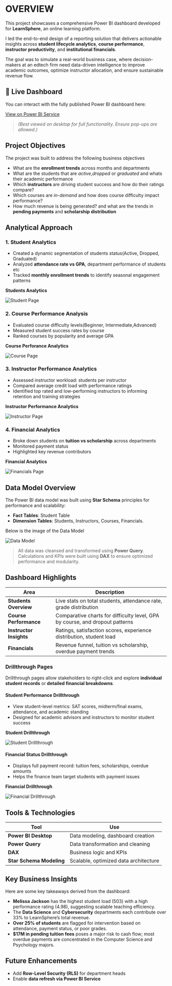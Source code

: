 # OVERVIEW

This project showcases a comprehensive Power BI dashboard developed for **LearnSphere**, an online learning platform. 

I led the end-to-end design of a reporting solution that delivers actionable insights across **student lifecycle analytics**, **course performance**, **instructor productivity**, and **institutional financials**.

The goal was to simulate a real-world business case, where decision-makers at an edtech firm need data-driven intelligence to improve academic outcomes, optimize instructor allocation, and ensure sustainable revenue flow.



## 🔗 Live Dashboard

You can interact with the fully published Power BI dashboard here:

[View on Power BI Service](https://app.powerbi.com/view?r=eyJrIjoiNTMzMTQyMDMtYjdlNy00NDMwLWFjYzktZjk1ZGY1NWQ1MWU4IiwidCI6ImZmMGYzZTNhLTNlNTMtNDU0Zi1iMmI1LTZjNjg3NTNiOGVlNCJ9)


> *(Best viewed on desktop for full functionality. Ensure pop-ups are allowed.)*


## Project Objectives

The project was built to address the following business objectives

- What are the **enrollment trends** across months and departments
- What are the students that are *active*,*dropped* or *graduated* and whats their academic performance
- Which **instructors** are driving student success and how do their ratings compare?
- Which courses are *in-demand* and how does course difficulty impact performance?
- How much revenue is being generated? and what are the trends in **pending payments** and **scholarship distribution**


## Analytical Approach

### 1. **Student Analytics**
- Created a dynamic segmentation of students status(Active, Dropped, Graduated)
- Analyzed **attendance rate vs GPA**, department performance of students etc
- Tracked **monthly enrollment trends** to identify seasonal engagement patterns

**Students Analytics**

![Student Page](images/Student_Page.png)

### 2. **Course Performance Analysis**
- Evaluated course difficulty levels(Beginner, Intermediate,Advanced)
- Measured student success rates by course
- Ranked courses by popularity and average GPA

**Course Perforance Analytics**

![Course Page](images/Courses_Page.png)

### 3. **Instructor Performance Analytics**
- Assessed instructor workload: students per instructor
- Compared average credit load with performance ratings
- Identified top rated and low-performing instructors to informing retention and training strategies

**Instructor Performance Analytics**

![Instructor Page](images/Instructor_Page.png)

### 4. **Financial Analytics**
- Broke down students on **tuition vs scholarship** across departments
- Monitored payment status
- Highlighted key revenue contributors

**Financial Analytics**

![Financials Page](images/Financials_Page.png)



## Data Model Overview

The Power BI data model was built using **Star Schema** principles for performance and scalability:

- **Fact Tables**: Student Table
- **Dimension Tables**: Students, Instructors, Courses, Financials.


Below is the image of the Data Model

![Data Model](images/Data_Model.png)



> All data was cleansed and transformed using **Power Query**. Calculations and KPIs were built using **DAX** to ensure optimized performance and modularity.



## Dashboard Highlights

| Area | Description |
|------|-------------|
| **Students Overview** | Live stats on total students, attendance rate, grade distribution |
| **Course Performance** | Comparative charts for difficulty level, GPA by course, and dropout patterns |
| **Instructor Insights** | Ratings, satisfaction scores, experience distribution, student load |
| **Financials** | Revenue funnel, tuition vs scholarship, overdue payment trends |

### Drillthrough Pages

Drillthrough pages allow stakeholders to right-click and explore **individual student records** or **detailed financial breakdowns**.

#### Student Performance Drillthrough
- View student-level metrics: SAT scores, midterm/final exams, attendance, and academic standing
- Designed for academic advisors and instructors to monitor student success

**Student Drillthrough**

![Student Drillthrough](images/Drillthrough_Page1.png)


#### Financial Status Drillthrough
- Displays full payment record: tuition fees, scholarships, overdue amounts
- Helps the finance team target students with payment issues

**Financial Drillthrough**


![Financial Drillthrough](images/Drillthrough_Pagge2.png)



## Tools & Technologies

| Tool | Use |
|------|-----|
| **Power BI Desktop** | Data modeling, dashboard creation |
| **Power Query** | Data transformation and cleaning |
| **DAX** | Business logic and KPIs |
| **Star Schema Modeling** | Scalable, optimized data architecture |



## Key Business Insights

Here are some key takeaways derived from the dashboard:

- **Melissa Jackson** has the highest student load (503) with a high performance rating (4.98), suggesting scalable teaching efficiency.
- The **Data Science** and **Cybersecurity** departments each contribute over 33% to LearnSphere’s total revenue.
- **Over 25% of students** are flagged for intervention based on attendance, payment status, or poor grades.
- **$17M in pending tuition fees** poses a major risk to cash flow; most overdue payments are concentrated in the Computer Science and Psychology majors.


## Future Enhancements

- Add **Row-Level Security (RLS)** for department heads
- Enable **data refresh via Power BI Service**